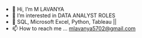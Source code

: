 - 👋 Hi, I’m M LAVANYA
- 👀 I’m interested in DATA ANALYST ROLES
- 🌱 SQL, Microsoft Excel,  Python, Tableau ||
- 📫 How to reach me ... mlavanya5702@gmail.com

<!---
lavanyaM5702/lavanyaM5702 is a ✨ special ✨ repository because its `README.md` (this file) appears on your GitHub profile.
You can click the Preview link to take a look at your changes.
--->
